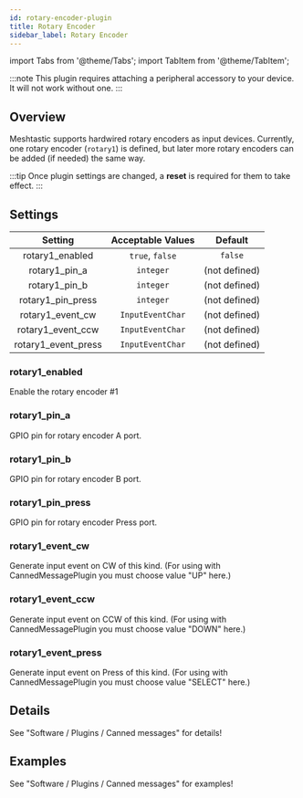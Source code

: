 ```yaml
---
id: rotary-encoder-plugin
title: Rotary Encoder
sidebar_label: Rotary Encoder
---
```

import Tabs from '@theme/Tabs';
import TabItem from '@theme/TabItem';

<!--- TODO add link to hardware setup to admonition--->
:::note
This plugin requires attaching a peripheral accessory to your device. It will not work without one.
:::

## Overview

Meshtastic supports hardwired rotary encoders as input devices.
Currently, one rotary encoder (`rotary1`) is defined, but later more rotary encoders
can be added (if needed) the same way.

:::tip
Once plugin settings are changed, a **reset** is required for them to take effect.
:::

## Settings

| Setting | Acceptable Values | Default |
| :-----: | :---------------: | :-----: |
| rotary1_enabled | `true`, `false` | `false` |
| rotary1_pin_a | `integer` | (not defined) |
| rotary1_pin_b | `integer` | (not defined) |
| rotary1_pin_press | `integer` | (not defined) |
| rotary1_event_cw | `InputEventChar` | (not defined) |
| rotary1_event_ccw | `InputEventChar` | (not defined) |
| rotary1_event_press | `InputEventChar` | (not defined) |

### rotary1_enabled
Enable the rotary encoder #1

### rotary1_pin_a
GPIO pin for rotary encoder A port.

### rotary1_pin_b
GPIO pin for rotary encoder B port.

### rotary1_pin_press
GPIO pin for rotary encoder Press port.

### rotary1_event_cw
Generate input event on CW of this kind.
(For using with CannedMessagePlugin you must choose value "UP" here.)

### rotary1_event_ccw
Generate input event on CCW of this kind.
(For using with CannedMessagePlugin you must choose value "DOWN" here.)

### rotary1_event_press
Generate input event on Press of this kind.
(For using with CannedMessagePlugin you must choose value "SELECT" here.)

## Details

See "Software / Plugins / Canned messages" for details! 

## Examples

See "Software / Plugins / Canned messages" for examples! 
